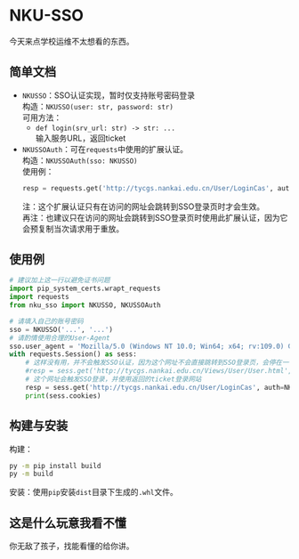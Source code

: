 # NKU-SSO
今天来点学校运维不太想看的东西。

## 简单文档
- `NKUSSO`：SSO认证实现，暂时仅支持账号密码登录  
  构造：`NKUSSO(user: str, password: str)`  
  可用方法：  
  - `def login(srv_url: str) -> str: ...`  
    输入服务URL，返回ticket
- `NKUSSOAuth`：可在`requests`中使用的扩展认证。  
  构造：`NKUSSOAuth(sso: NKUSSO)`  
  使用例：
  ```python
  resp = requests.get('http://tycgs.nankai.edu.cn/User/LoginCas', auth=NKUSSOAuth(sso))
  ```
  注：这个扩展认证只有在访问的网址会跳转到SSO登录页时才会生效。  
  再注：也建议只在访问的网址会跳转到SSO登录页时使用此扩展认证，因为它会预复制当次请求用于重放。  

## 使用例
```python
# 建议加上这一行以避免证书问题
import pip_system_certs.wrapt_requests
import requests
from nku_sso import NKUSSO, NKUSSOAuth

# 请填入自己的账号密码
sso = NKUSSO('...', '...')
# 请酌情使用合理的User-Agent
sso.user_agent = 'Mozilla/5.0 (Windows NT 10.0; Win64; x64; rv:109.0) Gecko/20100101 Firefox/118.0'
with requests.Session() as sess:
    # 这样没有用，并不会触发SSO认证，因为这个网址不会直接跳转到SSO登录页，会停在一个确认页
    #resp = sess.get('http://tycgs.nankai.edu.cn/Views/User/User.html', auth=NKUSSOAuth(sso))
    # 这个网址会触发SSO登录，并使用返回的ticket登录网站
    resp = sess.get('http://tycgs.nankai.edu.cn/User/LoginCas', auth=NKUSSOAuth(sso))
    print(sess.cookies)
```

## 构建与安装
构建：
```bash
py -m pip install build
py -m build
```
安装：使用`pip`安装`dist`目录下生成的`.whl`文件。

## 这是什么玩意我看不懂
你无敌了孩子，找能看懂的给你讲。
